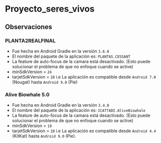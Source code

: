 # Proyecto_seres_vivos

## Observaciones
### PLANTA2REALFINAL 
- Fue hecha en Android Gradle en la versión `3.6.0`
- El nombre del paquete de la aplicación es: `PLANTAS.CESSANT`
- La feature de auto-focus de la camara está desactivado. (Esto puede solucionar el problema de que no enfoque cuando se active)
- minSdkVersion = `24`
- tarjetSdkVersion = `28`
i.e La aplicación es compatible desde `Android 7.0` (Nougat) hasta `Android 9.0` (Pie) 

### Alive Biowhale 5.0
- Fue hecha en Android Gradle en la versión `3.4.0`
- El nombre del paquete de la aplicación es: `ICATTADI.AliveBiowhale`
- La feature de auto-focus de la camara está desactivado. (Esto puede solucionar el problema de que no enfoque cuando se active)
- minSdkVersion = `19`
- tarjetSdkVersion = `28`
i.e La aplicación es compatible desde `Android 4.4` (KitKat) hasta `Android 9.0` (Pie).

